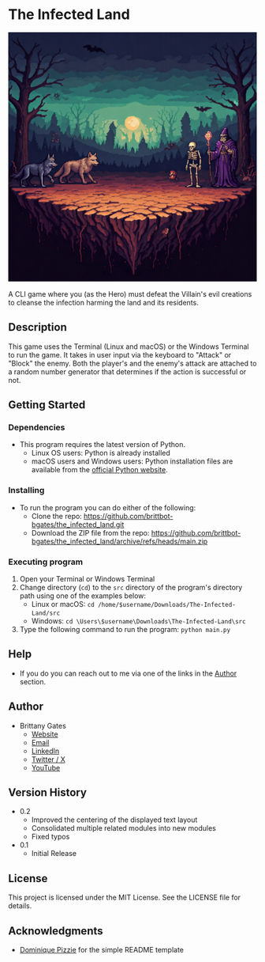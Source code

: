 # The Infected Land

![A piece of barren land infected by evil creatures like wolves, bats, ghouls, mummies, wizards, and skeletons.](the_infected_land_gemini_generated.jpeg)

A CLI game where you (as the Hero) must defeat the Villain's evil creations to cleanse the infection harming the land
and its residents.

## Description

This game uses the Terminal (Linux and macOS) or the Windows Terminal to run the game. It takes in user input via the
keyboard to "Attack" or "Block" the enemy. Both the player's and the enemy's attack are attached to a random number
generator that determines if the action is successful or not.

## Getting Started

### Dependencies

* This program requires the latest version of Python.
    * Linux OS users: Python is already installed
    * macOS users and Windows users: Python installation files are available from
      the [official Python website](https://www.python.org/downloads/release/python-3130/).

### Installing

* To run the program you can do either of the following:
    * Clone the repo: https://github.com/brittbot-bgates/the_infected_land.git
    * Download the ZIP file from the
      repo: https://github.com/brittbot-bgates/the_infected_land/archive/refs/heads/main.zip

### Executing program

1. Open your Terminal or Windows Terminal
2. Change directory (`cd`) to the `src` directory of the program's directory path using one of the examples below:
    - Linux or macOS: `cd /home/$username/Downloads/The-Infected-Land/src`
    - Windows: `cd \Users\$username\Downloads\The-Infected-Land\src`
3. Type the following command to run the program: `python main.py`

## Help

* If you do you can reach out to me via one of the links in the [Author](#author) section.

## Author

* Brittany Gates
    * [Website](https://brittbot.com)
    * [Email](mailto:support@brittbot.com)
    * [LinkedIn](https://www.linkedin.com/in/brittanycgates/)
    * [Twitter / X](https://x.com/brittany__gates)
    * [YouTube](https://www.youtube.com/c/BrittanyGates)

## Version History

* 0.2
    * Improved the centering of the displayed text layout
    * Consolidated multiple related modules into new modules
    * Fixed typos
* 0.1
    * Initial Release

## License

This project is licensed under the MIT License. See the LICENSE file for details.

## Acknowledgments

* [Dominique Pizzie](https://gist.github.com/DomPizzie) for the simple README template
